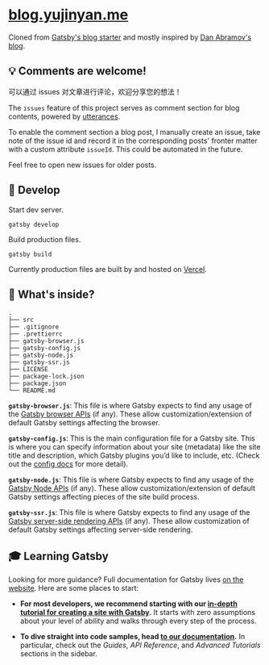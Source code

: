 # [blog.yujinyan.me](https://blog.yujinyan.me)

Cloned from [Gatsby's blog starter](https://github.com/gatsbyjs/gatsby-starter-blog) and mostly inspired by [Dan Abramov's blog](https://github.com/gaearon/overreacted.io).

## 💡 Comments are welcome!

可以通过 issues 对文章进行评论，欢迎分享您的想法！

The `issues` feature of this project serves as comment section for blog contents, powered by [utterances](https://utteranc.es/).

To enable the comment section a blog post, I manually create an issue, take note of the issue id and record it in the corresponding posts' fronter matter with a custom attribute `issueId`. This could be automated in the future.

Feel free to open new issues for older posts.

## 🚀 Develop

Start dev server.
```shell
gatsby develop
```

Build production files.
```shell
gatsby build
```

Currently production files are built by and hosted on [Vercel](https://vercel.com/).

## 🧐 What's inside?
    .
    ├── src
    ├── .gitignore
    ├── .prettierrc
    ├── gatsby-browser.js
    ├── gatsby-config.js
    ├── gatsby-node.js
    ├── gatsby-ssr.js
    ├── LICENSE
    ├── package-lock.json
    ├── package.json
    └── README.md

**`gatsby-browser.js`**: This file is where Gatsby expects to find any usage of the [Gatsby browser APIs](https://www.gatsbyjs.org/docs/browser-apis/) (if any). These allow customization/extension of default Gatsby settings affecting the browser.

**`gatsby-config.js`**: This is the main configuration file for a Gatsby site. This is where you can specify information about your site (metadata) like the site title and description, which Gatsby plugins you’d like to include, etc. (Check out the [config docs](https://www.gatsbyjs.org/docs/gatsby-config/) for more detail).

**`gatsby-node.js`**: This file is where Gatsby expects to find any usage of the [Gatsby Node APIs](https://www.gatsbyjs.org/docs/node-apis/) (if any). These allow customization/extension of default Gatsby settings affecting pieces of the site build process.

**`gatsby-ssr.js`**: This file is where Gatsby expects to find any usage of the [Gatsby server-side rendering APIs](https://www.gatsbyjs.org/docs/ssr-apis/) (if any). These allow customization of default Gatsby settings affecting server-side rendering.

## 🎓 Learning Gatsby

Looking for more guidance? Full documentation for Gatsby lives [on the website](https://www.gatsbyjs.org/). Here are some places to start:

- **For most developers, we recommend starting with our [in-depth tutorial for creating a site with Gatsby](https://www.gatsbyjs.org/tutorial/).** It starts with zero assumptions about your level of ability and walks through every step of the process.

- **To dive straight into code samples, head [to our documentation](https://www.gatsbyjs.org/docs/).** In particular, check out the _Guides_, _API Reference_, and _Advanced Tutorials_ sections in the sidebar.
